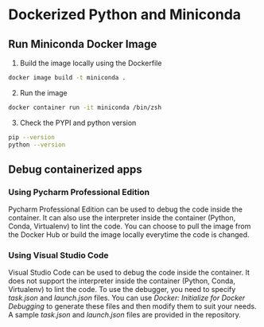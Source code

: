 # Dockerized Python and Miniconda

## Run Miniconda Docker Image

1. Build the image locally using the Dockerfile

```bash
docker image build -t miniconda .
```

2. Run the image

```bash
docker container run -it miniconda /bin/zsh
```

3. Check the PYPI and python version

```bash
pip --version
python --version
```

## Debug containerized apps

### Using Pycharm Professional Edition

Pycharm Professional Edition can be used to debug the code inside the container. It can also use the interpreter inside the container (Python, Conda, Virtualenv) to lint the code. You can choose to pull the image from the Docker Hub or build the image locally everytime the code is changed.

### Using Visual Studio Code

Visual Studio Code can be used to debug the code inside the container. It does not support the interpreter inside the container (Python, Conda, Virtualenv) to lint the code. To use the debugger, you need to specify *task.json* and *launch.json* files. You can use *Docker: Initialize for Docker Debugging* to generate these files and then modify them to suit your needs. A sample *task.json* and *launch.json* files are provided in the repository.
